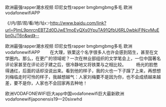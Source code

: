 欧洲最强rapper潮水视频
印尼女性rapper
bmgbmgbmg多毛
欧洲vodafonewifiAPP


《/内/部/观/看/地/址👉http://www.baidu.com/link?url=PImL9pnrcnEBTZd0DJwE1moEyQXs0YpuTA91QfbU6RL0wbkiFlNcvMuEbn0iJT6n&wd》--

欧洲最强rapper潮水视频
印尼女性rapper
bmgbmgbmg多毛
欧洲vodafonewifiAPP
　　在大理，铁栗这个名字很多人也许会感到陌生，甚至在文学圈内。那么，在更广的领域呢？一次在林业部组织的文学笔会上，一位中国著名评论家甚至在评论迟子建之后，很冷静地又将铁栗与之相比较。
　　杨光的脸憋得通红，后面的话却没说出来。看到他的样子，我的火也一下子蹿了上来，再想想刘梅临走时可怜的样子，我越想越气：人家刘梅要不是因为你，也不会成绩越来越差，要不是你，人家也不会回家再去种地！





欧洲VODAFONEWIFI巨大app中国vodafonewifi巨大最新欧洲vodafonewifijaponensis19—20sixwhd
